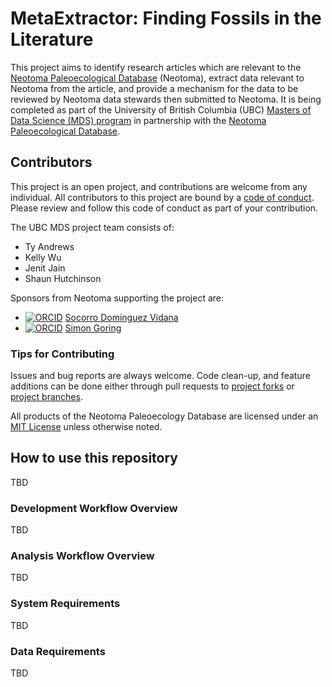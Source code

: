 # MetaExtractor: Finding Fossils in the Literature

This project aims to identify research articles which are relevant to the [Neotoma Paleoecological Database](http://neotomadb.org) (Neotoma), extract data relevant to Neotoma from the article, and provide a mechanism for the data to be reviewed by Neotoma data stewards then submitted to Neotoma. It is being completed as part of the University of British Columbia (UBC) [Masters of Data Science (MDS) program](https://masterdatascience.ubc.ca/) in partnership with the [Neotoma Paleoecological Database](http://neotomadb.org).

## Contributors

This project is an open project, and contributions are welcome from any individual.  All contributors to this project are bound by a [code of conduct](https://github.com/NeotomaDB/MetaExtractor/blob/main/CODE_OF_CONDUCT.md).  Please review and follow this code of conduct as part of your contribution.

The UBC MDS project team consists of:
- Ty Andrews
- Kelly Wu
- Jenit Jain
- Shaun Hutchinson

Sponsors from Neotoma supporting the project are:
* [![ORCID](https://img.shields.io/badge/orcid-0000--0002--7926--4935-brightgreen.svg)](https://orcid.org/0000-0002-7926-4935) [Socorro Dominguez Vidana](https://ht-data.com/)
* [![ORCID](https://img.shields.io/badge/orcid-0000--0002--2700--4605-brightgreen.svg)](https://orcid.org/0000-0002-2700-4605) [Simon Goring](http://www.goring.org)

### Tips for Contributing

Issues and bug reports are always welcome.  Code clean-up, and feature additions can be done either through pull requests to [project forks](https://github.com/NeotomaDB/MetaExtractor/network/members) or [project branches](https://github.com/NeotomaDB/MetaExtractor/branches).

All products of the Neotoma Paleoecology Database are licensed under an [MIT License](LICENSE) unless otherwise noted.

## How to use this repository

TBD


### Development Workflow Overview

TBD

### Analysis Workflow Overview

TBD

### System Requirements

TBD

### Data Requirements

TBD